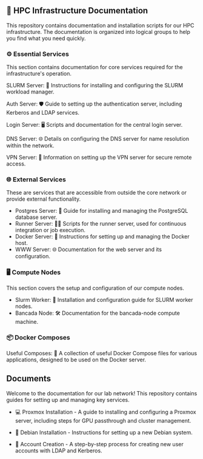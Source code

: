 #

## 🚀 HPC Infrastructure Documentation
This repository contains documentation and installation scripts for our HPC infrastructure. The documentation is organized into logical groups to help you find what you need quickly.

### ⚙️ Essential Services
This section contains documentation for core services required for the infrastructure's operation.

SLURM Server: 📝 Instructions for installing and configuring the SLURM workload manager.

Auth Server: 🛡️ Guide to setting up the authentication server, including Kerberos and LDAP services.

Login Server: 🖥️ Scripts and documentation for the central login server.

DNS Server: 🌐 Details on configuring the DNS server for name resolution within the network.

VPN Server: 🔐 Information on setting up the VPN server for secure remote access.

### 🌐 External Services
These are services that are accessible from outside the core network or provide external functionality.

* Postgres Server: 🐘 Guide for installing and managing the PostgreSQL database server.
* Runner Server: 🏃‍♂️ Scripts for the runner server, used for continuous integration or job execution.
* Docker Server: 🐳 Instructions for setting up and managing the Docker host.
* WWW Server: 🌐 Documentation for the web server and its configuration.

### 🖥️ Compute Nodes
This section covers the setup and configuration of our compute nodes.

* Slurm Worker: 🔧 Installation and configuration guide for SLURM worker nodes.
* Bancada Node: 🛠️ Documentation for the bancada-node compute machine.

### 📦 Docker Composes
Useful Composes: 📄 A collection of useful Docker Compose files for various applications, designed to be used on the Docker server.

## Documents

Welcome to the documentation for our lab network! This repository contains guides for setting up and managing key services.

* 💻 Proxmox Installation - A guide to installing and configuring a Proxmox server, including steps for GPU passthrough and cluster management.

* 🐧 Debian Installation - Instructions for setting up a new Debian system.

* 🔑 Account Creation - A step-by-step process for creating new user accounts with LDAP and Kerberos.